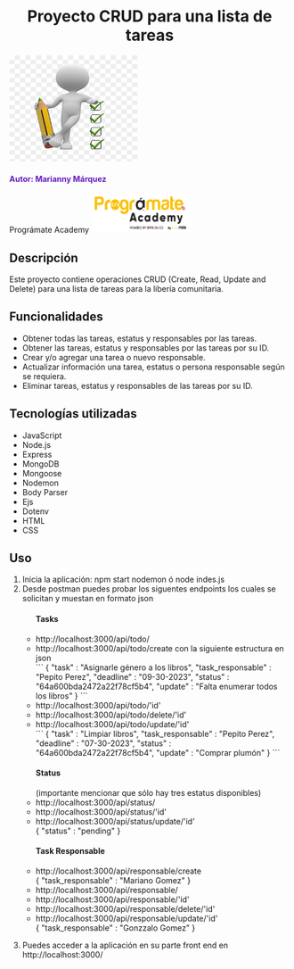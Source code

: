 <h1 align="center"> Proyecto CRUD para una lista de tareas </h1>
<img src="image/todo-list.png" alt="To Do List" width="230" height="190">

<h4 style="color: #661BBB";> Autor: Marianny Márquez </h4>
Prográmate Academy <img src="image/programate.png" alt="Logo Programate" width="180" height="70">

<h2> Descripción </h2>
Este proyecto contiene operaciones CRUD (Create, Read, Update and Delete) para una lista de tareas para la libería comunitaria.

<h2> Funcionalidades </h2>
<ul>
<li>Obtener todas las tareas, estatus y responsables por las tareas.</li>
<li>Obtener las tareas, estatus y responsables por las tareas por su ID.</li>
<li>Crear y/o agregar una tarea o nuevo responsable.</li>
<li>Actualizar información una tarea, estatus o persona responsable según se requiera.</li>
<li>Eliminar tareas, estatus y responsables de las tareas por su ID.</li>
</ul>

<h2> Tecnologías utilizadas </h2>
<ul>
<li>JavaScript</li>
<li>Node.js</li>
<li>Express</li>
<li>MongoDB</li>
<li>Mongoose</li>
<li>Nodemon</li>
<li>Body Parser</li>
<li>Ejs</li>
<li>Dotenv</li>
<li>HTML</li>
<li>CSS</li>
</ul>

<h2> Uso </h2>
<ol>
  <li>Inicia la aplicación:
    npm start nodemon ó 
    node indes.js</li>

  <li>Desde postman puedes probar los siguentes endpoints los cuales se solicitan y muestan en formato json</li>
    <p>
      <ul> <h4>Tasks</h4>
        <li> http://localhost:3000/api/todo/ </li>
        <li> http://localhost:3000/api/todo/create con la siguiente estructura en json </li>
        ```  
        {
          "task" : "Asignarle género a los libros",
          "task_responsable" : "Pepito Perez",
          "deadline" : "09-30-2023",
          "status" : "64a600bda2472a22f78cf5b4",
          "update" : "Falta enumerar todos los libros"
          }
        ```
        <li> http://localhost:3000/api/todo/'id'</li>
        <li> http://localhost:3000/api/todo/delete/'id'</li>
        <li> http://localhost:3000/api/todo/update/'id'</li>
        ```  
        {
          "task" : "Limpiar libros",
          "task_responsable" : "Pepito Perez",
          "deadline" : "07-30-2023",
          "status" : "64a600bda2472a22f78cf5b4",
          "update" : "Comprar plumón"
          }
        ```
      </ul>
    </p>
    
  <p>
    <ul> <h4>Status</h4> (importante mencionar que sólo hay tres estatus disponibles)
      <li> http://localhost:3000/api/status/</li>
      <li>http://localhost:3000/api/status/'id'</li>
      <li>http://localhost:3000/api/status/update/'id'</li>
        {
        "status" : "pending"
        }
    </ul>
  </p>
  <p>
    <ul> <h4>Task Responsable</h4>
      <li> http://localhost:3000/api/responsable/create</li>
        {
        "task_responsable" : "Mariano Gomez"
        }
      <li>http://localhost:3000/api/responsable/</li>
      <li>http://localhost:3000/api/responsable/'id'</li>
      <li>http://localhost:3000/api/responsable/delete/'id'</li>
      <li>http://localhost:3000/api/responsable/update/'id'</li>
        {
        "task_responsable" : "Gonzzalo Gomez"
        }
    </ul>
  </p>

  <li>Puedes acceder a la aplicación en su parte front end en http://localhost:3000/</li>
</ol>
